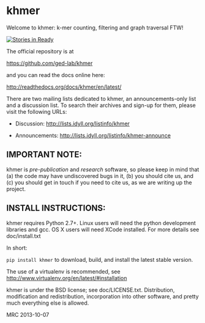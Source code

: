 khmer
=====
Welcome to khmer: k-mer counting, filtering and graph traversal FTW!

[![Stories in Ready](https://badge.waffle.io/ged-lab/khmer.png)](http://waffle.io/ged-lab/khmer)  

The official repository is at

https://github.com/ged-lab/khmer

and you can read the docs online here:

http://readthedocs.org/docs/khmer/en/latest/
    
There are two mailing lists dedicated to khmer, an announcements-only list and
a discussion list. To search their archives and sign-up for them, please visit
the following URLs:
    
* Discussion: http://lists.idyll.org/listinfo/khmer

* Announcements: http://lists.idyll.org/listinfo/khmer-announce

IMPORTANT NOTE:
---------------
khmer is *pre-publication* and *research* software, so please keep in
mind that (a) the code may have undiscovered bugs in it, (b) you
should cite us, and (c) you should get in touch if you need to cite
us, as we are writing up the project.

INSTALL INSTRUCTIONS:
---------------------

khmer requires Python 2.7+. Linux users will need the python development libraries and gcc. OS X users will need XCode installed. For more details see doc/install.txt

In short:

`pip install khmer` to download, build, and install the latest stable version.

The use of a virtualenv is recommended, see http://www.virtualenv.org/en/latest/#installation

khmer is under the BSD license; see doc/LICENSE.txt.  Distribution,
modification and redistribution, incorporation into other software,
and pretty much everything else is allowed.

MRC 2013-10-07
